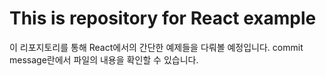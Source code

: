 # This is repository for React example

이 리포지토리를 통해 React에서의 간단한 예제들을 다뤄볼 예정입니다.
commit message란에서 파일의 내용을 확인할 수 있습니다.
